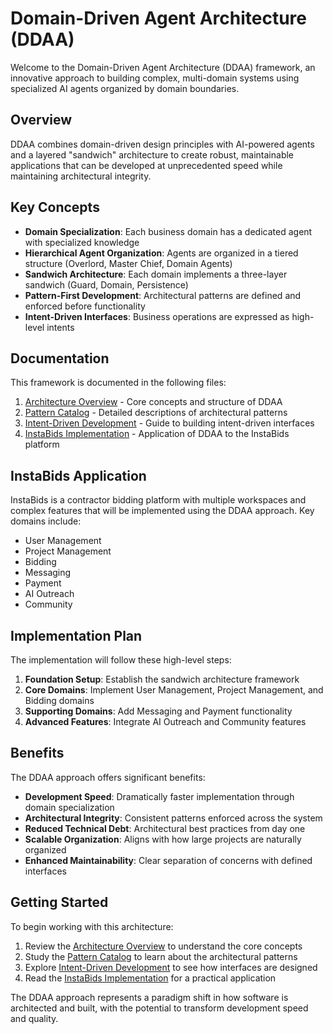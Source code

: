 # Domain-Driven Agent Architecture (DDAA)

Welcome to the Domain-Driven Agent Architecture (DDAA) framework, an innovative approach to building complex, multi-domain systems using specialized AI agents organized by domain boundaries.

## Overview

DDAA combines domain-driven design principles with AI-powered agents and a layered "sandwich" architecture to create robust, maintainable applications that can be developed at unprecedented speed while maintaining architectural integrity.

## Key Concepts

- **Domain Specialization**: Each business domain has a dedicated agent with specialized knowledge
- **Hierarchical Agent Organization**: Agents are organized in a tiered structure (Overlord, Master Chief, Domain Agents)
- **Sandwich Architecture**: Each domain implements a three-layer sandwich (Guard, Domain, Persistence)
- **Pattern-First Development**: Architectural patterns are defined and enforced before functionality
- **Intent-Driven Interfaces**: Business operations are expressed as high-level intents

## Documentation

This framework is documented in the following files:

1. [Architecture Overview](./architecture_overview.md) - Core concepts and structure of DDAA
2. [Pattern Catalog](./pattern_catalog.md) - Detailed descriptions of architectural patterns 
3. [Intent-Driven Development](./intent_driven_development.md) - Guide to building intent-driven interfaces
4. [InstaBids Implementation](./instabids_implementation.md) - Application of DDAA to the InstaBids platform

## InstaBids Application

InstaBids is a contractor bidding platform with multiple workspaces and complex features that will be implemented using the DDAA approach. Key domains include:

- User Management
- Project Management
- Bidding
- Messaging
- Payment
- AI Outreach
- Community

## Implementation Plan

The implementation will follow these high-level steps:

1. **Foundation Setup**: Establish the sandwich architecture framework
2. **Core Domains**: Implement User Management, Project Management, and Bidding domains
3. **Supporting Domains**: Add Messaging and Payment functionality
4. **Advanced Features**: Integrate AI Outreach and Community features

## Benefits

The DDAA approach offers significant benefits:

- **Development Speed**: Dramatically faster implementation through domain specialization
- **Architectural Integrity**: Consistent patterns enforced across the system
- **Reduced Technical Debt**: Architectural best practices from day one
- **Scalable Organization**: Aligns with how large projects are naturally organized
- **Enhanced Maintainability**: Clear separation of concerns with defined interfaces

## Getting Started

To begin working with this architecture:

1. Review the [Architecture Overview](./architecture_overview.md) to understand the core concepts
2. Study the [Pattern Catalog](./pattern_catalog.md) to learn about the architectural patterns
3. Explore [Intent-Driven Development](./intent_driven_development.md) to see how interfaces are designed
4. Read the [InstaBids Implementation](./instabids_implementation.md) for a practical application

The DDAA approach represents a paradigm shift in how software is architected and built, with the potential to transform development speed and quality.
